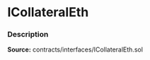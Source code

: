 # ICollateralEth

### Description <a id="description"></a>

**Source:** contracts/interfaces/ICollateralEth.sol

